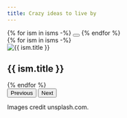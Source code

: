 ```yaml
---
title: Crazy ideas to live by
---
```


<div id="carousel-isms" class="carousel slide carousel-fade" data-bs-ride="carousel">
  <div class="carousel-indicators">
  {% for ism in isms -%}
    <button type="button" data-bs-target="#carousel-isms" data-bs-slide-to="{{ loop.index0 }}" class="{{'active' if loop.index0 == 0}}" aria-current="true" aria-label="{{ ism.title }}"></button>
  {% endfor %}
  </div>
  <div class="carousel-inner">
{% for ism in isms -%}
    <div class="carousel-item {{'active' if loop.index0 == 0}}">
      <img src="{{ ism.image | url }}" class="d-block w-100" alt="{{ ism.title }}">
      <div class="carousel-caption block">
        <h2 class="display-1 pb-3" id="carouselCaptionBackground">{{ ism.title }}</h2>
      </div>
    </div>
{% endfor %}  
  </div>
    <button class="carousel-control-prev" type="button" data-bs-target="#carousel-isms" data-bs-slide="prev">
      <span class="carousel-control-prev-icon" aria-hidden="true"></span>
      <span class="visually-hidden">Previous</span>
    </button>
    <button class="carousel-control-next" type="button" data-bs-target="#carousel-isms" data-bs-slide="next">
      <span class="carousel-control-next-icon" aria-hidden="true"></span>
      <span class="visually-hidden">Next</span>
    </button>
</div>

Images credit unsplash.com.